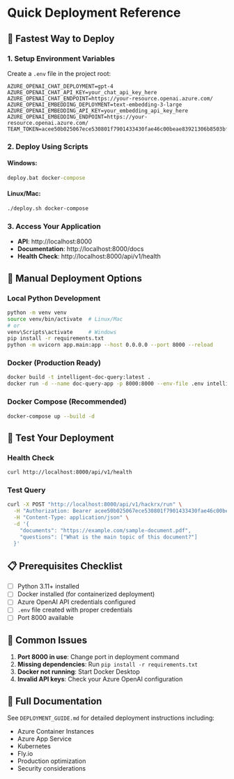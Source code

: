 # Quick Deployment Reference

## 🚀 Fastest Way to Deploy

### 1. Setup Environment Variables
Create a `.env` file in the project root:
```env
AZURE_OPENAI_CHAT_DEPLOYMENT=gpt-4
AZURE_OPENAI_CHAT_API_KEY=your_chat_api_key_here
AZURE_OPENAI_CHAT_ENDPOINT=https://your-resource.openai.azure.com/
AZURE_OPENAI_EMBEDDING_DEPLOYMENT=text-embedding-3-large
AZURE_OPENAI_EMBEDDING_API_KEY=your_embedding_api_key_here
AZURE_OPENAI_EMBEDDING_ENDPOINT=https://your-resource.openai.azure.com/
TEAM_TOKEN=acee50b025067ece530801f7901433430fae46c00beae83921306b8503bfb39a
```

### 2. Deploy Using Scripts

#### Windows:
```cmd
deploy.bat docker-compose
```

#### Linux/Mac:
```bash
./deploy.sh docker-compose
```

### 3. Access Your Application
- **API**: http://localhost:8000
- **Documentation**: http://localhost:8000/docs
- **Health Check**: http://localhost:8000/api/v1/health

## 🔧 Manual Deployment Options

### Local Python Development
```bash
python -m venv venv
source venv/bin/activate  # Linux/Mac
# or
venv\Scripts\activate     # Windows
pip install -r requirements.txt
python -m uvicorn app.main:app --host 0.0.0.0 --port 8000 --reload
```

### Docker (Production Ready)
```bash
docker build -t intelligent-doc-query:latest .
docker run -d --name doc-query-app -p 8000:8000 --env-file .env intelligent-doc-query:latest
```

### Docker Compose (Recommended)
```bash
docker-compose up --build -d
```

## 🧪 Test Your Deployment

### Health Check
```bash
curl http://localhost:8000/api/v1/health
```

### Test Query
```bash
curl -X POST "http://localhost:8000/api/v1/hackrx/run" \
  -H "Authorization: Bearer acee50b025067ece530801f7901433430fae46c00beae83921306b8503bfb39a" \
  -H "Content-Type: application/json" \
  -d '{
    "documents": "https://example.com/sample-document.pdf",
    "questions": ["What is the main topic of this document?"]
  }'
```

## 📋 Prerequisites Checklist

- [ ] Python 3.11+ installed
- [ ] Docker installed (for containerized deployment)
- [ ] Azure OpenAI API credentials configured
- [ ] `.env` file created with proper credentials
- [ ] Port 8000 available

## 🚨 Common Issues

1. **Port 8000 in use**: Change port in deployment command
2. **Missing dependencies**: Run `pip install -r requirements.txt`
3. **Docker not running**: Start Docker Desktop
4. **Invalid API keys**: Check your Azure OpenAI configuration

## 📖 Full Documentation
See `DEPLOYMENT_GUIDE.md` for detailed deployment instructions including:
- Azure Container Instances
- Azure App Service
- Kubernetes
- Fly.io
- Production optimization
- Security considerations 